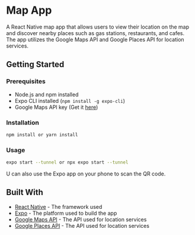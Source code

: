 # Map App

A React Native map app that allows users to view their location on the map and discover nearby places such as gas stations, restaurants, and cafes. The app utilizes the Google Maps API and Google Places API for location services.

## Getting Started

### Prerequisites

- Node.js and npm installed
- Expo CLI installed (`npm install -g expo-cli`)
- Google Maps API key (Get it [here](https://cloud.google.com/maps-platform/))

### Installation

```bash
npm install or yarn install
```

### Usage

```bash
expo start --tunnel or npx expo start --tunnel
```

U can also use the Expo app on your phone to scan the QR code.

## Built With

- [React Native](https://reactnative.dev/) - The framework used
- [Expo](https://expo.io/) - The platform used to build the app
- [Google Maps API](https://developers.google.com/maps/documentation) - The API used for location services
- [Google Places API](https://developers.google.com/places/web-service/intro) - The API used for location services
